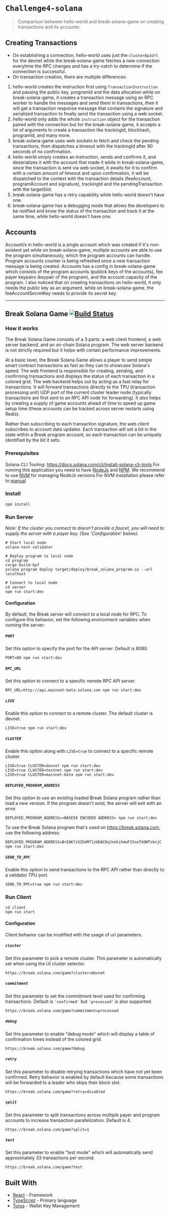# `Challenge4-solana`

> Comparison between hello-world and break-solana-game on creating transactions and its accounts.

## Creating Transactions
- On establishing a connection, hello-world uses just the `clusterApiUrl` for the devnet while the break-solana-game fetches a new connection everytime the RPC changes and has a try-catch to determine if the connection is successful.
- On transaction creation, there are multiple differences:
1. hello-world creates the instruction first using `TransactionInstruction` and passing the public key, programId and the data allocation while on break-solana-game, it creates a transaction message using an RPC worker to handle the messages and send them in transactions, then it will get a transaction response message that contains the signature and serialized transaction to finally send the transaction using a web socket.
2. hello-world only adds the whole `instruction` object for the transaction paired with the connection but for the break-solana-game, it accepts a lot of arguments to create a transaction like trackingId, blockhash, programId, and many more.
3. break-solana-game uses web sockets to fetch and check the pending transactions, then dispatches a timeout with the trackingId after 90 seconds of no confirmation.
4. hello-world simply creates an instruction, sends and confirms it, and deserializes it with the account that made it while in break-solana-game, since the transaction is sent via web socket, it awaits for it to confirm with a certain amount of timeout and upon confirmation, it will be dispatched to the context with the transaction details (feeAccount, programAccount and signature), trackingId and the pendingTransaction with the targetSlot.
5. break-solana-game has a retry capability while hello-world doesn't have one.
6. break-solana-game has a debugging mode that allows the developers to be notified and know the status of the transaction and track it at the same time, while hello-world doesn't have one.

## Accounts
Account/s in hello-world is a single account which was created if it's non-existent yet while on break-solana-game, multiple accounts are able to use the program simultaneously, which the program accounts can handle. Program accounts counter is being refreshed once a new transaction message is being created.
Accounts has a config in break-solana-game which consists of the program accounts (publick keys of the accounts), fee payer keypairs (keypair of the program), and the account capacity of the program.
I also noticed that on creating transactions on hello-world, it only needs the public key as an argument, while on break-solana-game, the feeAccountSecretKey needs to provide its secret key.

------
## Break Solana Game [![Build Status](https://github.com/solana-labs/break/actions/workflows/break_action.yml/badge.svg?branch=main)](https://github.com/solana-labs/break/actions/workflows/break_action.yml/badge.svg?branch=main)
### How it works

The Break Solana Game consists of a 3 parts: a web client frontend, a web server backend, and an on-chain Solana program. The web server backend
is not strictly required but it helps with certain performance improvements.

At a basic level, the Break Solana Game allows a player to send simple smart contract transactions as fast as they can to showcase Solana's speed.
The web frontend is responsible for creating, sending, and confirming transactions and displays the status of each transaction in a colored grid.
The web backend helps out by acting as a fast relay for transactions. It will forward transactions directly to the TPU (transaction processing unit)
UDP port of the current cluster leader node (typically transactions are first sent to an RPC API node for forwarding). It also helps by creating a
supply of game accounts ahead of time to speed up game setup time (these accounts can be tracked across server restarts using Redis).

Rather than subscribing to each transaction signature, the web client subscribes to account data updates. Each transaction will set a bit in the state
within a Break program account, so each transaction can be uniquely identified by the bit it sets.

### Prerequisites

Solana CLI Tooling: https://docs.solana.com/cli/install-solana-cli-tools
For running this application you need to have [NodeJs](https://nodejs.org/en/) and [NPM](https://www.npmjs.com/).
We recommend to use [NVM](https://github.com/creationix/nvm) for managing NodeJs versions
For NVM installation please refer to [manual](https://github.com/creationix/nvm#install--update-script)

### Install

```
npm install
```

### Run Server

_Note: If the cluster you connect to doesn't provide a faucet, you will need to supply the server with a payer key. (See 'Configuration' below)._

```
# Start local node
solana-test-validator

# Deploy program to local node
cd program
cargo build-bpf
solana program deploy target/deploy/break_solana_program.so --url localhost

# Connect to local node
cd server
npm run start:dev
```

#### Configuration

By default, the Break server will connect to a local node for RPC. To configure this behavior, set the following environment variables when running the server:

##### `PORT`

Set this option to specify the port for the API server. Default is 8080.

```
PORT=80 npm run start:dev
```

##### `RPC_URL`

Set this option to connect to a specific remote RPC API server.

```
RPC_URL=http://api.mainnet-beta.solana.com npm run start:dev
```

##### `LIVE`

Enable this option to connect to a remote cluster. The default cluster is devnet.

```
LIVE=true npm run start:dev
```

##### `CLUSTER`

Enable this option along with `LIVE=true` to connect to a specific remote cluster.

```
LIVE=true CLUSTER=devnet npm run start:dev
LIVE=true CLUSTER=testnet npm run start:dev
LIVE=true CLUSTER=mainnet-beta npm run start:dev
```

##### `DEPLOYED_PROGRAM_ADDRESS`

Set this option to use an existing loaded Break Solana program rather than load a new version.  If the program doesn't exist, the server will exit with an error.

```
DEPLOYED_PROGRAM_ADDRESS=<BASE58 ENCODED ADDRESS> npm run start:dev
```

To use the Break Solana program that's used on https://break.solana.com, use the following address:
```
DEPLOYED_PROGRAM_ADDRESS=BrEAK7zGZ6dM71zUDACDqJnekihmwF15noTddWTsknjC npm run start:dev
```

##### `SEND_TO_RPC`

Enable this option to send transactions to the RPC API rather than directly to a validator TPU port.

```
SEND_TO_RPC=true npm run start:dev
```

### Run Client

```
cd client
npm run start
```

#### Configuration

Client behavior can be modified with the usage of url parameters.

##### `cluster`

Set this parameter to pick a remote cluster. This parameter is automatically set when using the UI cluster selector.

```
https://break.solana.com/game?cluster=devnet
```

##### `commitment`

Set this parameter to set the commitment level used for confirming transactions. Default is `'confirmed'` but `'processed'`
is also supported.

```
https://break.solana.com/game?commitment=processed
```

##### `debug`

Set this parameter to enable "debug mode" which will display a table of confirmation times instead of the colored grid.

```
https://break.solana.com/game?debug
```

##### `retry`

Set this parameter to disable retrying transactions which have not yet been confirmed. Retry behavior is enabled by default because
some transactions will be forwarded to a leader who skips their block slot.

```
https://break.solana.com/game?retry=disabled
```

##### `split`

Set this parameter to split transactions across multiple payer and program accounts to increase transaction parallelization. Default is 4.

```
https://break.solana.com/game?split=1
```

##### `test`

Set this parameter to enable "test mode" which will automatically send approximately 33 transactions per second.

```
https://break.solana.com/game?test
```

## Built With

- [React](https://github.com/facebook/react/) - Framework
- [TypeScript](https://www.typescriptlang.org/) - Primary language
- [Torus](https://tor.us/) - Wallet Key Management
